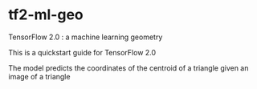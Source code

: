 # tf2-ml-geo

TensorFlow 2.0  : a machine learning geometry 

This is a quickstart guide for TensorFlow 2.0

The model predicts the coordinates of the centroid of a triangle
given an image of a triangle 
